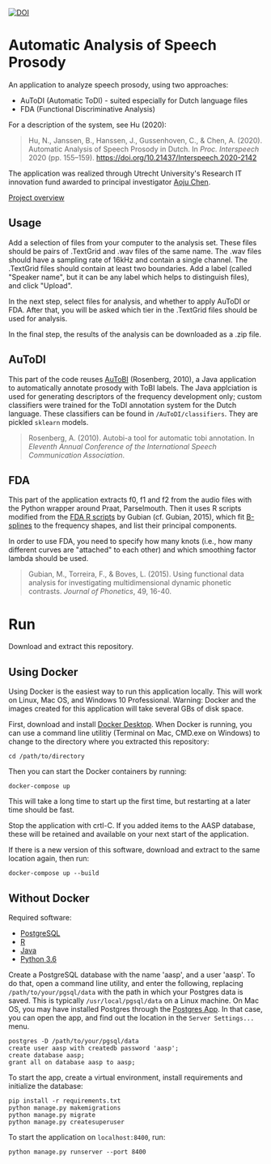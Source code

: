 [![DOI](https://zenodo.org/badge/DOI/10.5281/zenodo.8064133.svg)](https://doi.org/10.5281/zenodo.8064133)

# Automatic Analysis of Speech Prosody
An application to analyze speech prosody, using two approaches:
- AuToDI (Automatic ToDI) - suited especially for Dutch language files
- FDA (Functional Discriminative Analysis)

For a description of the system, see Hu (2020):

>Hu, N., Janssen, B., Hanssen, J., Gussenhoven, C., & Chen, A. (2020). Automatic Analysis of Speech Prosody in Dutch. In *Proc. Interspeech* 2020 (pp. 155–159). https://doi.org/10.21437/Interspeech.2020-2142

The application was realized through Utrecht University's Research IT innovation fund awarded to principal investigator [Aoju Chen](https://www.uu.nl/staff/AChen1).

[Project overview](https://cdh.uu.nl/portfolio/automatic-analysis-of-speech-prosody/)

## Usage
Add a selection of files from your computer to the analysis set. These files should be pairs of .TextGrid and .wav files of the same name. The .wav files should have a sampling rate of 16kHz and contain a single channel. The .TextGrid files should contain at least two boundaries. Add a label (called "Speaker name", but it can be any label which helps to distinguish files), and click "Upload".

In the next step, select files for analysis, and whether to apply AuToDI or FDA. After that, you will be asked which tier in the .TextGrid files should be used for analysis.

In the final step, the results of the analysis can be downloaded as a .zip file.

## AuToDI
This part of the code reuses [AuToBI](https://github.com/AndrewRosenberg/AuToBI) (Rosenberg, 2010), a Java application to automatically annotate prosody with ToBI labels. The Java applciation is used for generating descriptors of the frequency development only; custom classifiers were trained for the ToDI annotation system for the Dutch language. These classifiers can be found in `/AuToDI/classifiers`. They are pickled `sklearn` models.

>Rosenberg, A. (2010). Autobi-a tool for automatic tobi annotation. In *Eleventh Annual Conference of the International Speech Communication Association*.

## FDA
This part of the application extracts f0, f1 and f2 from the audio files with the Python wrapper around Praat, Parselmouth. Then it uses R scripts modified from the [FDA R scripts](https://github.com/uasolo/FDA-DH) by Gubian (cf. Gubian, 2015), which fit [B-splines](https://en.wikipedia.org/wiki/B-spline) to the frequency shapes, and list their principal components.

In order to use FDA, you need to specify how many knots (i.e., how many different curves are "attached" to each other) and which smoothing factor lambda should be used.

>Gubian, M., Torreira, F., & Boves, L. (2015). Using functional data analysis for investigating multidimensional dynamic phonetic contrasts. *Journal of Phonetics*, 49, 16-40.

# Run
Download and extract this repository.

## Using Docker
Using Docker is the easiest way to run this application locally. This will work on Linux, Mac OS, and Windows 10 Professional. Warning: Docker and the images created for this application will take several GBs of disk space.

First, download and install [Docker Desktop](https://docs.docker.com/desktop/). When Docker is running, you can use a command line utilitiy (Terminal on Mac, CMD.exe on Windows) to change to the directory where you extracted this repository:
```
cd /path/to/directory
```

Then you can start the Docker containers by running:
```
docker-compose up
```
This will take a long time to start up the first time, but restarting at a later time should be fast.

Stop the application with crtl-C. If you added items to the AASP database, these will be retained and available on your next start of the application.

If there is a new version of this software, download and extract to the same location again, then run:
```
docker-compose up --build
```

## Without Docker
Required software:
- [PostgreSQL](https://www.postgresql.org/)
- [R](https://www.r-project.org/)
- [Java](https://openjdk.java.net/)
- [Python 3.6](https://www.python.org/downloads/release/python-3615/)

Create a PostgreSQL database with the name 'aasp', and a user 'aasp'. To do that, open a command line utility, and enter the following, replacing `/path/to/your/pgsql/data` with the path in which your Postgres data is saved. This is typically `/usr/local/pgsql/data` on a Linux machine. On Mac OS, you may have installed Postgres through the [Postgres App](https://postgresapp.com/). In that case, you can open the app, and find out the location in the `Server Settings...` menu.
```
postgres -D /path/to/your/pgsql/data
create user aasp with createdb password 'aasp';
create database aasp;
grant all on database aasp to aasp;
```


To start the app, create a virtual environment, install requirements and initialize the database:
```
pip install -r requirements.txt
python manage.py makemigrations
python manage.py migrate
python manage.py createsuperuser
```

To start the application on `localhost:8400`, run:
```
python manage.py runserver --port 8400
```
